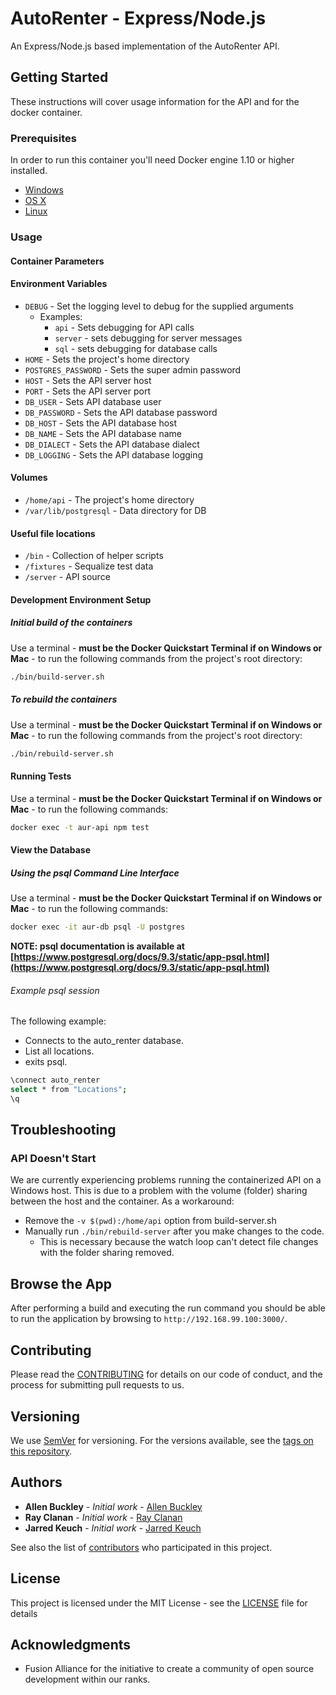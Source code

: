 # AutoRenter - Express/Node.js

An Express/Node.js based implementation of the AutoRenter API.

## Getting Started

These instructions will cover usage information for the API and for the docker container.

### Prerequisites

In order to run this container you'll need Docker engine 1.10 or higher installed.

* [Windows](https://docs.docker.com/windows/started)
* [OS X](https://docs.docker.com/mac/started/)
* [Linux](https://docs.docker.com/linux/started/)

### Usage

#### Container Parameters

#### Environment Variables

* `DEBUG` - Set the logging level to debug for the supplied arguments
  * Examples:
    * `api` - Sets debugging for API calls
    * `server` - sets debugging for server messages
    * `sql` - sets debugging for database calls
* `HOME` - Sets the project's home directory
* `POSTGRES_PASSWORD` - Sets the super admin password
* `HOST` - Sets the API server host
* `PORT` - Sets the API server port
* `DB_USER` - Sets API database user
* `DB_PASSWORD` - Sets the API database password
* `DB_HOST` - Sets the API database host
* `DB_NAME` - Sets the API database name
* `DB_DIALECT` - Sets the API database dialect
* `DB_LOGGING` - Sets the API database logging

#### Volumes

* `/home/api` - The project's home directory
* `/var/lib/postgresql` - Data directory for DB

#### Useful file locations

* `/bin` - Collection of helper scripts
* `/fixtures` - Sequalize test data
* `/server` - API source

#### Development Environment Setup

##### Initial build of the containers

Use a terminal - **must be the Docker Quickstart Terminal if on Windows or Mac** - to run the following commands from the project's root directory:

```bash
./bin/build-server.sh
```

##### To rebuild the containers

Use a terminal - **must be the Docker Quickstart Terminal if on Windows or Mac** - to run the following commands from the project's root directory:

```bash
./bin/rebuild-server.sh
```

#### Running Tests

Use a terminal - **must be the Docker Quickstart Terminal if on Windows or Mac** - to run the following commands:

```bash
docker exec -t aur-api npm test
```

#### View the Database

##### Using the psql Command Line Interface

Use a terminal - **must be the Docker Quickstart Terminal if on Windows or Mac** - to run the following commands:

```bash
docker exec -it aur-db psql -U postgres
```

**NOTE: psql documentation is available at [https://www.postgresql.org/docs/9.3/static/app-psql.html](https://www.postgresql.org/docs/9.3/static/app-psql.html)**

###### Example psql session

The following example:

* Connects to the auto_renter database.
* List all locations.
* exits psql.

```bash
\connect auto_renter
select * from "Locations";
\q
```

## Troubleshooting ##

### API Doesn't Start ###

We are currently experiencing problems running the containerized API on a Windows host. This is due to a problem with the volume (folder) sharing between the host and the container. As a workaround:

* Remove the `-v $(pwd):/home/api` option from build-server.sh
* Manually run `./bin/rebuild-server` after you make changes to the code.
  * This is necessary because the watch loop can't detect file changes with the folder sharing removed.

## Browse the App ##

After performing a build and executing the run command you should be able to run the application by browsing to `http://192.168.99.100:3000/`.

## Contributing

Please read the [CONTRIBUTING](./CONTRIBUTING.md) for details on our code of conduct, and the process for submitting pull requests to us.

## Versioning

We use [SemVer](http://semver.org/) for versioning. For the versions available, see the [tags on this repository]().

## Authors

* **Allen Buckley** - *Initial work* - [Allen Buckley](https://github.com/allensb)
* **Ray Clanan** - *Initial work* - [Ray Clanan](https://github.com/rclanan)
* **Jarred Keuch** - *Initial work* - [Jarred Keuch](https://github.com/jarredkeuch)

See also the list of [contributors]() who participated in this project.

## License

This project is licensed under the MIT License - see the [LICENSE](LICENSE) file for details

## Acknowledgments

* Fusion Alliance for the initiative to create a community of open source development within our ranks.
